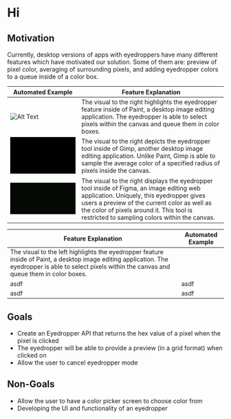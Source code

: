 # Hi 

## Motivation

Currently, desktop versions of apps with eyedroppers have many different features which have motivated our solution. Some of them are: preview of pixel color, averaging of surrounding pixels, and adding eyedropper colors to a queue inside of a color box.

| Automated Example | Feature Explanation |
| --------------------------------- | ----------- |
| ![Alt Text](paint.gif) | The visual to the right highlights the eyedropper feature inside of Paint, a desktop image editing application. The eyedropper is able to select pixels within the canvas and queue them in color boxes. |
| ![Alt Text](gimp.gif) | The visual to the right depicts the eyedropper tool inside of Gimp, another desktop image editing application. Unlike Paint, Gimp is able to sample the average color of a specified radius of pixels inside the canvas. |
| ![Alt Text](figma.gif) | The visual to the right displays the eyedropper tool inside of Figma, an image editing web application. Uniquely, this eyedropper gives users a preview of the current color as well as the color of pixels around it. This tool is restricted to sampling colors within the canvas. |

|           Feature Explanation                                                                                                                                                                             |                           Automated Example                              |
|-----------------------------------------------------------------------------------------------------------------------------------------------------------------------------------------------------------|--------------------------------------------------------------------------|
| The visual to the left highlights the eyedropper feature inside of Paint, a desktop image editing application. The eyedropper is able to select pixels  within the canvas and queue them in  color boxes. |                                                                          |
| asdf                                                                                                                                                                                                      | asdf                                                                     |
| asdf                                                                                                                                                                                                      | asdf                                                                     |

## Goals 
- Create an Eyedropper API that returns the hex value of a pixel when the pixel is clicked 
- The eyedropper will be able to provide a preview (in a grid format) when clicked on 
- Allow the user to cancel eyedropper mode  

## Non-Goals
- Allow the user to have a color picker screen to choose color from 
- Developing the UI and functionality of an eyedropper 
